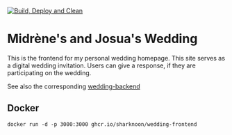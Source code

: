 [![Build, Deploy and Clean](https://github.com/Sharknoon/wedding-frontend/actions/workflows/build-deploy-and-clean.yml/badge.svg)](https://github.com/Sharknoon/wedding-frontend/actions/workflows/build-deploy-and-clean.yml)

# Midrène's and Josua's Wedding

This is the frontend for my personal wedding homepage. This site serves as a digital wedding invitation. Users can give a response, if they are participating on the wedding.

See also the corresponding [wedding-backend](https://github.com/Sharknoon/wedding-backend)

## Docker
```
docker run -d -p 3000:3000 ghcr.io/sharknoon/wedding-frontend
```
